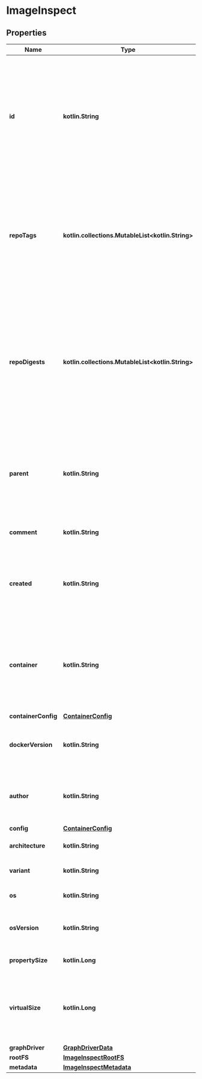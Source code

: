 
# ImageInspect

## Properties
Name | Type | Description | Notes
------------ | ------------- | ------------- | -------------
**id** | **kotlin.String** | ID is the content-addressable ID of an image.  This identifier is a content-addressable digest calculated from the image&#39;s configuration (which includes the digests of layers used by the image).  Note that this digest differs from the &#x60;RepoDigests&#x60; below, which holds digests of image manifests that reference the image.  |  [optional]
**repoTags** | **kotlin.collections.MutableList&lt;kotlin.String&gt;** | List of image names/tags in the local image cache that reference this image.  Multiple image tags can refer to the same image, and this list may be empty if no tags reference the image, in which case the image is \&quot;untagged\&quot;, in which case it can still be referenced by its ID.  |  [optional]
**repoDigests** | **kotlin.collections.MutableList&lt;kotlin.String&gt;** | List of content-addressable digests of locally available image manifests that the image is referenced from. Multiple manifests can refer to the same image.  These digests are usually only available if the image was either pulled from a registry, or if the image was pushed to a registry, which is when the manifest is generated and its digest calculated.  |  [optional]
**parent** | **kotlin.String** | ID of the parent image.  Depending on how the image was created, this field may be empty and is only set for images that were built/created locally. This field is empty if the image was pulled from an image registry.  |  [optional]
**comment** | **kotlin.String** | Optional message that was set when committing or importing the image.  |  [optional]
**created** | **kotlin.String** | Date and time at which the image was created, formatted in [RFC 3339](https://www.ietf.org/rfc/rfc3339.txt) format with nano-seconds.  This information is only available if present in the image, and omitted otherwise.  |  [optional]
**container** | **kotlin.String** | The ID of the container that was used to create the image.  Depending on how the image was created, this field may be empty.  **Deprecated**: this field is kept for backward compatibility, but will be removed in API v1.45.  |  [optional]
**containerConfig** | [**ContainerConfig**](ContainerConfig.md) |  |  [optional]
**dockerVersion** | **kotlin.String** | The version of Docker that was used to build the image.  Depending on how the image was created, this field may be empty.  |  [optional]
**author** | **kotlin.String** | Name of the author that was specified when committing the image, or as specified through MAINTAINER (deprecated) in the Dockerfile.  |  [optional]
**config** | [**ContainerConfig**](ContainerConfig.md) |  |  [optional]
**architecture** | **kotlin.String** | Hardware CPU architecture that the image runs on.  |  [optional]
**variant** | **kotlin.String** | CPU architecture variant (presently ARM-only).  |  [optional]
**os** | **kotlin.String** | Operating System the image is built to run on.  |  [optional]
**osVersion** | **kotlin.String** | Operating System version the image is built to run on (especially for Windows).  |  [optional]
**propertySize** | **kotlin.Long** | Total size of the image including all layers it is composed of.  |  [optional]
**virtualSize** | **kotlin.Long** | Total size of the image including all layers it is composed of.  Deprecated: this field is omitted in API v1.44, but kept for backward compatibility. Use Size instead.  |  [optional]
**graphDriver** | [**GraphDriverData**](GraphDriverData.md) |  |  [optional]
**rootFS** | [**ImageInspectRootFS**](ImageInspectRootFS.md) |  |  [optional]
**metadata** | [**ImageInspectMetadata**](ImageInspectMetadata.md) |  |  [optional]



